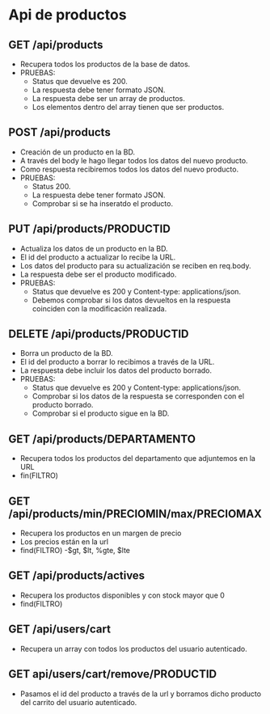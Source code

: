 # Api de productos

## GET /api/products

  - Recupera todos los productos de la base de datos.
  - PRUEBAS:
    - Status que devuelve es 200.
    - La respuesta debe tener formato JSON.
    - La respuesta debe ser un array de productos.
    - Los elementos dentro del array tienen que ser productos.

## POST /api/products

  - Creación de un producto en la BD.
  - A través del body le hago llegar todos los datos del nuevo producto.
  - Como respuesta recibiremos todos los datos del nuevo producto.
  - PRUEBAS:
    - Status 200.
    - La respuesta debe tener formato JSON.
    - Comprobar si se ha inseratdo el producto.

## PUT /api/products/PRODUCTID

  - Actualiza los datos de un producto en la BD.
  - El id del producto a actualizar lo recibe la URL.
  - Los datos del producto para su actualización se reciben en req.body.
  - La respuesta debe ser el producto modificado.
  - PRUEBAS:
    - Status que devuelve es 200 y Content-type: applications/json.
    - Debemos comprobar si los datos devueltos en la respuesta coinciden con la modificación realizada.


## DELETE /api/products/PRODUCTID

  - Borra un producto de la BD.
  - El id del producto a borrar lo recibimos a través de la URL.
  - La respuesta debe incluir los datos del producto borrado.
  - PRUEBAS:
    - Status que devuelve es 200 y Content-type: applications/json.
    - Comprobar si los datos de la respuesta se corresponden con el producto borrado.
    - Comprobar si el producto sigue en la BD.

## GET /api/products/DEPARTAMENTO

  - Recupera todos los productos del departamento que adjuntemos en la URL
  - fin(FILTRO)

## GET /api/products/min/PRECIOMIN/max/PRECIOMAX

  - Recupera los productos en un margen de precio
  - Los precios están en la url
  - find(FILTRO) -$gt, $lt, %gte, $lte

## GET /api/products/actives

  - Recupera los productos disponibles y con stock mayor que 0
  - find(FILTRO)

## GET /api/users/cart

  - Recupera un array con todos los productos del usuario autenticado.

## GET api/users/cart/remove/PRODUCTID

  - Pasamos el id del producto a través de la url y borramos dicho producto del carrito del usuario autenticado.